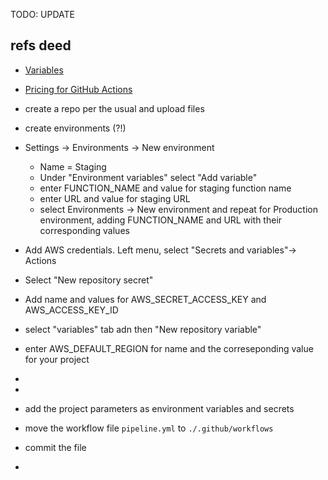 TODO: UPDATE

## refs deed
- [Variables](https://docs.github.com/en/actions/learn-github-actions/variables)
- [Pricing for GitHub Actions](https://docs.github.com/en/billing/managing-billing-for-github-actions/about-billing-for-github-actions)

- create a repo per the usual and upload files

- create environments (?!)
- Settings -> Environments -> New environment
  - Name = Staging
  - Under "Environment variables" select "Add variable"
  - enter FUNCTION_NAME and value for staging function name
  - enter URL and value for staging URL
  - select Environments -> New environment and repeat for Production environment, adding FUNCTION_NAME and URL with their corresponding values
- Add AWS credentials. Left menu, select "Secrets and variables"-> Actions
- Select "New repository secret"
- Add name and values for AWS_SECRET_ACCESS_KEY and AWS_ACCESS_KEY_ID
- select "variables" tab adn then "New repository variable"
- enter AWS_DEFAULT_REGION for name and the correseponding value for your project
-
-
- add the project parameters as environment variables and secrets
- move the workflow file `pipeline.yml` to `./.github/workflows`
- commit the file
-
